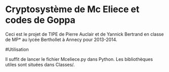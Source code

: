 Cryptosystème de Mc Eliece et codes de Goppa
=========

Ceci est le projet de TIPE de Pierre Auclair et de Yannick Bertrand en classe de MP* au lycée Berthollet à Annecy pour 2013-2014.

#Utilisation

Il suffit de lancer le fichier Mceliece.py dans Python. Les bibliothèques utiles sont situées dans Classes/.